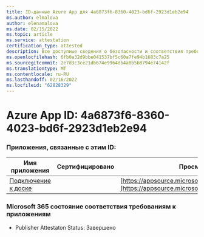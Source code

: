 ```yaml
---
title: ID-данные Azure App для 4a6873f6-8360-4023-bd6f-2923d1eb2e94
ms.author: elmalova
author: elenamalova
ms.date: 02/15/2022
ms.topic: article
ms.service: attestation
certification_type: attested
description: Все доступные сведения о безопасности и соответствия требованиям для 4a6873f6-8360-4023-bd6f-2923d1eb2e94.
ms.openlocfilehash: 6fb0a32d9bbe041537bf5c60a7fe94b1683c7a25
ms.sourcegitcommit: 2e7d3c3ce21db674e9964db4a0b5b8794e74142f
ms.translationtype: MT
ms.contentlocale: ru-RU
ms.lasthandoff: 02/16/2022
ms.locfileid: "62828329"
---
```

# <a name="azure-app-id-4a6873f6-8360-4023-bd6f-2923d1eb2e94"></a>Azure App ID: 4a6873f6-8360-4023-bd6f-2923d1eb2e94


### <a name="apps-associated-with-this-id"></a>Приложения, связанные с этим ID:
| **Имя приложения** | **Сертифицировано** | **Просмотр в AppSource** |
|--------------|---------------|-----------------------|
| [Подключение к доске](https://docs.microsoft.com/microsoft-365-app-certification/forward/WA200001955) |  | [https://appsource.microsoft.com/product/office/WA200001955](https://appsource.microsoft.com/product/office/WA200001955) |

### <a name="microsoft-365-app-compliance-status"></a>Microsoft 365 состояние соответствия требованиям к приложениям
- Publisher Attestaton Status: Завершено
